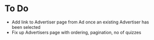 # To Do

* Add link to Advertiser page from Ad once an existing Advertiser has been selected
* Fix up Advertisers page with ordering, pagination, no of quizzes